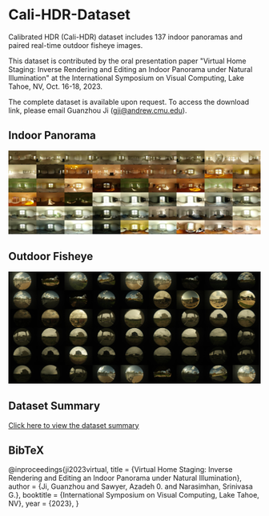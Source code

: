 # Cali-HDR-Dataset
Calibrated HDR (Cali-HDR) dataset includes 137 indoor panoramas and paired real-time outdoor fisheye images.

This dataset is contributed by the oral presentation paper "Virtual Home Staging: Inverse Rendering and Editing an Indoor Panorama under Natural Illumination" at the International Symposium on Visual Computing, Lake Tahoe, NV, Oct. 16-18, 2023. 

The complete dataset is available upon request. 
To access the download link, please email Guanzhou Ji (gji@andrew.cmu.edu). 

## Indoor Panorama
![Image Alt Text](scene.jpg)

## Outdoor Fisheye
![Image Alt Text](env.jpg)

## Dataset Summary
[Click here to view the dataset summary](Cali-HDR_data.pdf)


## BibTeX
@inproceedings{ji2023virtual,
    title = {Virtual Home Staging: Inverse Rendering and Editing an Indoor Panorama under Natural Illumination},
    author = {Ji, Guanzhou and Sawyer, Azadeh 0. and Narasimhan, Srinivasa G.},
    booktitle = {International Symposium on Visual Computing, Lake Tahoe, NV},
    year = {2023},
}
